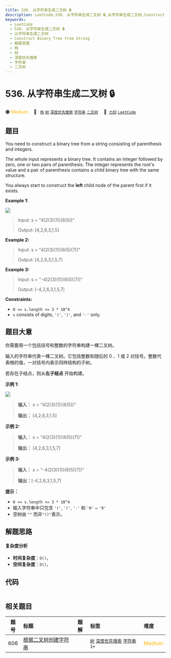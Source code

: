 ```yaml
---
title: 536. 从字符串生成二叉树 🔒
description: LeetCode,536. 从字符串生成二叉树 🔒,从字符串生成二叉树,Construct Binary Tree from String,解题思路,栈,树,深度优先搜索,字符串,二叉树
keywords:
  - LeetCode
  - 536. 从字符串生成二叉树 🔒
  - 从字符串生成二叉树
  - Construct Binary Tree from String
  - 解题思路
  - 栈
  - 树
  - 深度优先搜索
  - 字符串
  - 二叉树
---
```


# 536. 从字符串生成二叉树 🔒

🟠 <font color=#ffb800>Medium</font>&emsp; 🔖&ensp; [`栈`](/tag/stack.md) [`树`](/tag/tree.md) [`深度优先搜索`](/tag/depth-first-search.md) [`字符串`](/tag/string.md) [`二叉树`](/tag/binary-tree.md)&emsp; 🔗&ensp;[`力扣`](https://leetcode.cn/problems/construct-binary-tree-from-string) [`LeetCode`](https://leetcode.com/problems/construct-binary-tree-from-string)

## 题目

You need to construct a binary tree from a string consisting of parenthesis
and integers.

The whole input represents a binary tree. It contains an integer followed by
zero, one or two pairs of parenthesis. The integer represents the root's value
and a pair of parenthesis contains a child binary tree with the same
structure.

You always start to construct the **left** child node of the parent first if
it exists.



**Example 1:**

![](https://fastly.jsdelivr.net/gh/doocs/leetcode@main/solution/0500-0599/0536.Construct%20Binary%20Tree%20from%20String/images/butree.jpg)

> Input: s = "4(2(3)(1))(6(5))"
> 
> Output: [4,2,6,3,1,5]

**Example 2:**

> Input: s = "4(2(3)(1))(6(5)(7))"
> 
> Output: [4,2,6,3,1,5,7]

**Example 3:**

> Input: s = "-4(2(3)(1))(6(5)(7))"
> 
> Output: [-4,2,6,3,1,5,7]

**Constraints:**

  * `0 <= s.length <= 3 * 10^4`
  * `s` consists of digits, `'('`, `')'`, and `'-'` only.


## 题目大意

你需要用一个包括括号和整数的字符串构建一棵二叉树。

输入的字符串代表一棵二叉树。它包括整数和随后的 0 、1 或 2 对括号。整数代表根的值，一对括号内表示同样结构的子树。

若存在子结点，则从**左子结点** 开始构建。



**示例 1:**

![](https://fastly.jsdelivr.net/gh/doocs/leetcode@main/solution/0500-0599/0536.Construct%20Binary%20Tree%20from%20String/images/butree.jpg)

> 
> 
> 
> 
> 
> **输入：** s = "4(2(3)(1))(6(5))"
> 
> **输出：** [4,2,6,3,1,5]
> 
> 

**示例 2:**

> 
> 
> 
> 
> 
> **输入：** s = "4(2(3)(1))(6(5)(7))"
> 
> **输出：** [4,2,6,3,1,5,7]
> 
> 

**示例 3:**

> 
> 
> 
> 
> 
> **输入：** s = "-4(2(3)(1))(6(5)(7))"
> 
> **输出：**[-4,2,6,3,1,5,7]
> 
> 



**提示：**

  * `0 <= s.length <= 3 * 10^4`
  * 输入字符串中只包含 `'('`, `')'`, `'-'` 和 `'0'` ~ `'9'` 
  * 空树由 `""` 而非`"()"`表示。


## 解题思路

#### 复杂度分析

- **时间复杂度**：`O()`，
- **空间复杂度**：`O()`，

## 代码

```javascript

```

## 相关题目

<!-- prettier-ignore -->
| 题号 | 标题 | 题解 | 标签 | 难度 |
| :------: | :------ | :------: | :------ | :------ |
| 606 | [根据二叉树创建字符串](https://leetcode.com/problems/construct-string-from-binary-tree) |  |  [`树`](/tag/tree.md) [`深度优先搜索`](/tag/depth-first-search.md) [`字符串`](/tag/string.md) `1+` | <font color=#ffb800>Medium</font> |